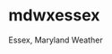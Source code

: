 # mdwxessex
Essex, Maryland Weather
<!DOCTYPE html>
<html>
<head>
  <meta charset="UTF-8" />
  <title>Aeris Maps - Visualizer Demo</title>
  
  <!-- Load AerisMaps.Visualizer from a CDN -->
<script type="text/javascript" src="https://cdn.aerisapi.com/js/aerismaps-visualizer.min.js"></script>
</head>
<body>
  <div id="map-canvas"></div>
  
  <script type="text/javascript">
    // See AerisMaps.Visualizer docs at 
    // https://github.com/aerisweather/aerismaps-visualizer
    new AerisMaps.Visualizer('#map-canvas', {
      loc: '39.3003,-76.4594',
      keys: {
        id: 'r1Y73vMUGNnles5c2FJ00',
        secret: 'GTiRSLGaTQeAaHDjSxWSxH7h8T2iw7Ol0J3iVHnR'
      },
      map: {
      zoom: 9,
      size: {
        width: 500,
        height: 500
      },
      layers: ["admin-cities-dk","temperatures-outlook-6-10d-cpc","land-flat","water-flat-dk","temperatures-text"]
      },
      animation: {
        from: 60 * 60 * 2 * -1,  // 2 hours ago
        to: 0
      },
      autoplay: true
    });
  </script>
</body>
</html>
